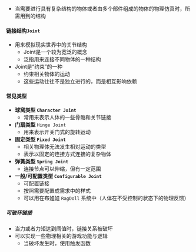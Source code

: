 - 当需要进行具有复杂结构的物体或者由多个部件组成的物体的物理仿真时，所需用到的结构
#### 链接结构`Joint`
- 用来模拟现实世界中的关节结构
	- Joint是一个较为宽泛的概念
	- 泛指用来连接不同物体的一种结构
- Joint是“约束”的一种
	- 约束相关物体的运动
	- 这些运动往往不是独立进行的，而是相互影响依赖

#### 常见类型
- **球窝类型 `Character Joint`**
	- 常用来表示人体的一些骨骼和关节链接
- **门扇类型** `Hinge Joint`
	- 用来表示开关门式的旋转运动
- **固定类型 `Fixed Joint`**
	- 相关物理体无法发生相对运动的类型
	- 表示以固定的连接方式连接的复杂物体
- **弹簧类型 `Spring Joint`**
	- 连接节点可以伸缩，但有一定范围
- **一般/可配置类型 `Configurable Joint`**
	- 可配置链接
	- 按照需要配置成需求中的样式
	- 可以用在布娃娃 `RagDoll` 系统中（人体在不受控制的状态下的物理反馈）
##### 可破环链接
- 当力或者力矩达到阈值时，链接关系被破坏
- 可以实现一些物理相关的游戏功能与逻辑
	- 当破坏发生时，使用触发函数
  